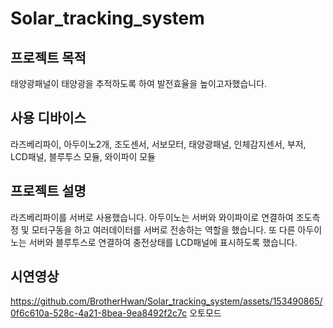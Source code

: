 # Solar_tracking_system
## 프로젝트 목적
태양광패널이 태양광을 추적하도록 하여 발전효율을 높이고자했습니다.
## 사용 디바이스
라즈베리파이, 아두이노2개, 조도센서, 서보모터, 태양광패널, 인체감지센서, 부저, LCD패널, 블루투스 모듈, 와이파이 모듈
## 프로젝트 설명
라즈베리파이를 서버로 사용했습니다. 
아두이노는 서버와 와이파이로 연결하여 조도측정 및 모터구동을 하고 여러데이터를 서버로 전송하는 역할을 했습니다. 
또 다른 아두이노는 서버와 블루투스로 연결하여 충전상태를 LCD패널에 표시하도록 했습니다.
## 시연영상
https://github.com/BrotherHwan/Solar_tracking_system/assets/153490865/0f6c610a-528c-4a21-8bea-9ea8492f2c7c
오토모드 









